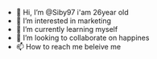 - 👋 Hi, I’m @Siby97 i'am 26year old
- 👀 I’m interested in marketing 
- 🌱 I’m currently learning myself
- 💞️ I’m looking to collaborate on happines
- 📫 How to reach me beleive me

<!---
Siby97/Siby97 is a ✨ special ✨ repository because its `README.md` (this file) appears on your GitHub profile.
You can click the Preview link to take a look at your changes.
--->

